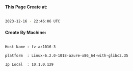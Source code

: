 
   
#### This Page Create at:

```bash

2023-12-16 - 22:46:06 UTC

```

#### Create By Machine:

```bash

Host Name : fv-az1016-3

platform  : Linux-6.2.0-1018-azure-x86_64-with-glibc2.35

Ip Local  : 10.1.0.129

```

